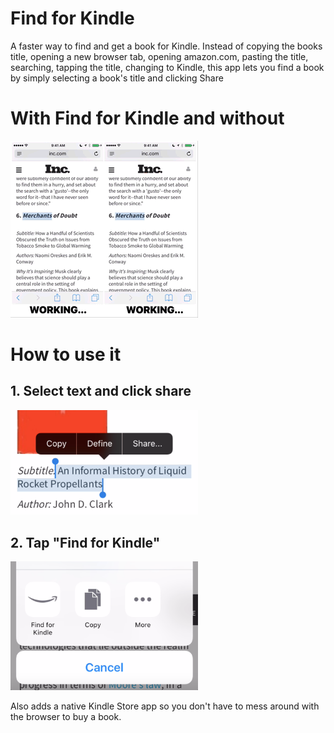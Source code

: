 # Find for Kindle

A faster way to find and get a book for Kindle. Instead of copying the books title, opening a new browser tab, opening amazon.com, pasting the title, searching, tapping the title, changing to Kindle, this app lets you find a book by simply selecting a book's title and clicking Share

# With Find for Kindle and without 

<img src="https://github.com/mortenjust/find-for-kindle/blob/master/ux/demo-compare.mov.gif?raw=true">

# How to use it

## 1. Select text and click share
<img width=300 src="https://github.com/mortenjust/find-for-kindle/blob/master/ux/demo-extension00.png?raw=true">

## 2. Tap "Find for Kindle"
<img width=300 src="https://github.com/mortenjust/find-for-kindle/blob/master/ux/demo-extension01.png?raw=true">

Also adds a native Kindle Store app so you don't have to mess around with the browser to buy a book. 
